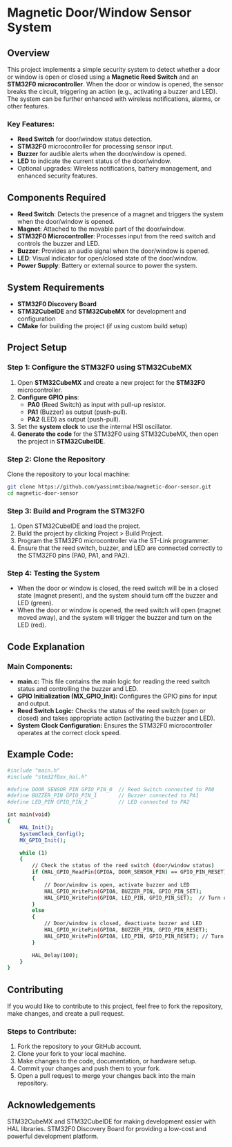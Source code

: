 # Magnetic Door/Window Sensor System

## Overview

This project implements a simple security system to detect whether a door or window is open or closed using a **Magnetic Reed Switch** and an **STM32F0 microcontroller**. When the door or window is opened, the sensor breaks the circuit, triggering an action (e.g., activating a buzzer and LED). The system can be further enhanced with wireless notifications, alarms, or other features.

### Key Features:
- **Reed Switch** for door/window status detection.
- **STM32F0** microcontroller for processing sensor input.
- **Buzzer** for audible alerts when the door/window is opened.
- **LED** to indicate the current status of the door/window.
- Optional upgrades: Wireless notifications, battery management, and enhanced security features.

## Components Required

- **Reed Switch**: Detects the presence of a magnet and triggers the system when the door/window is opened.
- **Magnet**: Attached to the movable part of the door/window.
- **STM32F0 Microcontroller**: Processes input from the reed switch and controls the buzzer and LED.
- **Buzzer**: Provides an audio signal when the door/window is opened.
- **LED**: Visual indicator for open/closed state of the door/window.
- **Power Supply**: Battery or external source to power the system.

## System Requirements

- **STM32F0 Discovery Board**
- **STM32CubeIDE** and **STM32CubeMX** for development and configuration
- **CMake** for building the project (if using custom build setup)

## Project Setup

### Step 1: Configure the STM32F0 using STM32CubeMX

1. Open **STM32CubeMX** and create a new project for the **STM32F0** microcontroller.
2. **Configure GPIO pins**:
   - **PA0** (Reed Switch) as input with pull-up resistor.
   - **PA1** (Buzzer) as output (push-pull).
   - **PA2** (LED) as output (push-pull).
3. Set the **system clock** to use the internal HSI oscillator.
4. **Generate the code** for the STM32F0 using STM32CubeMX, then open the project in **STM32CubeIDE**.

### Step 2: Clone the Repository

Clone the repository to your local machine:

```bash
git clone https://github.com/yassinmtibaa/magnetic-door-sensor.git
cd magnetic-door-sensor
```
### Step 3: Build and Program the STM32F0
1. Open STM32CubeIDE and load the project.
2. Build the project by clicking Project > Build Project.
3. Program the STM32F0 microcontroller via the ST-Link programmer.
4. Ensure that the reed switch, buzzer, and LED are connected correctly to the STM32F0 pins (PA0, PA1, and PA2).


### Step 4: Testing the System
- When the door or window is closed, the reed switch will be in a closed state (magnet present), and the system should turn off the buzzer and LED (green).
- When the door or window is opened, the reed switch will open (magnet moved away), and the system will trigger the buzzer and turn on the LED (red).

## Code Explanation

### Main Components:

- **main.c:** This file contains the main logic for reading the reed switch status and controlling the buzzer and LED.
- **GPIO Initialization (MX_GPIO_Init):** Configures the GPIO pins for input and output.
- **Reed Switch Logic:** Checks the status of the reed switch (open or closed) and takes appropriate action (activating the buzzer and LED).
- **System Clock Configuration:** Ensures the STM32F0 microcontroller operates at the correct clock speed.

## Example Code:
```bash
#include "main.h"
#include "stm32f0xx_hal.h"

#define DOOR_SENSOR_PIN GPIO_PIN_0  // Reed Switch connected to PA0
#define BUZZER_PIN GPIO_PIN_1       // Buzzer connected to PA1
#define LED_PIN GPIO_PIN_2          // LED connected to PA2

int main(void)
{
    HAL_Init();
    SystemClock_Config();
    MX_GPIO_Init();

    while (1)
    {
        // Check the status of the reed switch (door/window status)
        if (HAL_GPIO_ReadPin(GPIOA, DOOR_SENSOR_PIN) == GPIO_PIN_RESET)
        {
            // Door/window is open, activate buzzer and LED
            HAL_GPIO_WritePin(GPIOA, BUZZER_PIN, GPIO_PIN_SET);
            HAL_GPIO_WritePin(GPIOA, LED_PIN, GPIO_PIN_SET);  // Turn on red LED
        }
        else
        {
            // Door/window is closed, deactivate buzzer and LED
            HAL_GPIO_WritePin(GPIOA, BUZZER_PIN, GPIO_PIN_RESET);
            HAL_GPIO_WritePin(GPIOA, LED_PIN, GPIO_PIN_RESET); // Turn off LED
        }

        HAL_Delay(100);
    }
}
```
## Contributing
If you would like to contribute to this project, feel free to fork the repository, make changes, and create a pull request.

### Steps to Contribute:
1. Fork the repository to your GitHub account.
2. Clone your fork to your local machine.
3. Make changes to the code, documentation, or hardware setup.
4. Commit your changes and push them to your fork.
5. Open a pull request to merge your changes back into the main repository.


## Acknowledgements
STM32CubeMX and STM32CubeIDE for making development easier with HAL libraries.
STM32F0 Discovery Board for providing a low-cost and powerful development platform.


